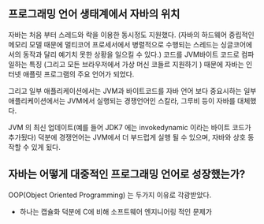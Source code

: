 ##  프로그래밍 언어 생태계에서 자바의 위치 

자바는 처음 부터 스레드와 락을 이용한 동시정도 지원했다. (자바의 하드웨어 중립적인 메모리 모델 때문에 멀티코어 프로세서에서 병렬적으로 수행되는 스레드는 싱글코어에서의 동작과 달리 예기치 못한 상황을 일으킬 수 있다.) 코드를 JVM바이트 코드로 컴파일하는 특징 (그리고 모든 브라우저에서 가상 머신 코들르 지원하기 ) 때문에 자바는 인터넷 애플릿 프로그램의 주요 언어가 되었다. 

그리고 일부 애플리케이션에서는 JVM과 바이트코드를 자바 언어 보다 중요시하는 일부 애플리케이션에서는 JVM에서 실행되는 경쟁언어인 스칼라, 그루비 등이 자바를 대체했다. 

JVM 의 최신 업데이트(예를 들어 JDK7 에는 invokedynamic 이라는 바이트 코드가 추가됬다) 덕분에 경쟁언어는 JVM에서 더 부드럽게 실행 될 수 있으며, 자바와 상호 동작할 수 있게 됬다. 


## 자바는 어떻게 대중적인 프로그래밍 언어로 성장했는가? 
OOP(Object Oriented Programming) 는 두가지 이유로 각광받았다. 
- 하나는 캡슐화 덕분에 C에 비해 소프트웨어 엔지니어링 적인 문제가 
